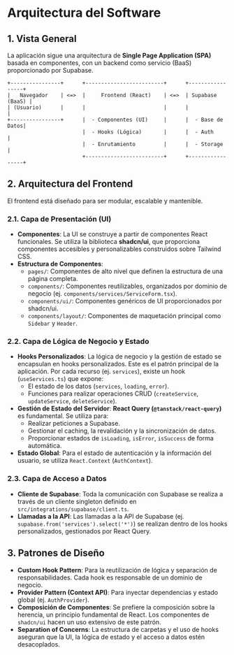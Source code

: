 
# Arquitectura del Software

## 1. Vista General

La aplicación sigue una arquitectura de **Single Page Application (SPA)** basada en componentes, con un backend como servicio (BaaS) proporcionado por Supabase.

```
+----------------+      +-------------------------+      +-----------------+
|   Navegador    | <=>  |     Frontend (React)    | <=>  | Supabase (BaaS) |
| (Usuario)      |      |                         |      |                 |
+----------------+      |  - Componentes (UI)     |      |  - Base de Datos|
                        |  - Hooks (Lógica)       |      |  - Auth         |
                        |  - Enrutamiento         |      |  - Storage      |
                        +-------------------------+      +-----------------+
```

## 2. Arquitectura del Frontend

El frontend está diseñado para ser modular, escalable y mantenible.

### 2.1. Capa de Presentación (UI)
- **Componentes**: La UI se construye a partir de componentes React funcionales. Se utiliza la biblioteca **shadcn/ui**, que proporciona componentes accesibles y personalizables construidos sobre Tailwind CSS.
- **Estructura de Componentes**:
  - `pages/`: Componentes de alto nivel que definen la estructura de una página completa.
  - `components/`: Componentes reutilizables, organizados por dominio de negocio (ej. `components/services/ServiceForm.tsx`).
  - `components/ui/`: Componentes genéricos de UI proporcionados por shadcn/ui.
  - `components/layout/`: Componentes de maquetación principal como `Sidebar` y `Header`.

### 2.2. Capa de Lógica de Negocio y Estado
- **Hooks Personalizados**: La lógica de negocio y la gestión de estado se encapsulan en hooks personalizados. Este es el patrón principal de la aplicación. Por cada recurso (ej. `services`), existe un hook (`useServices.ts`) que expone:
  - El estado de los datos (`services`, `loading`, `error`).
  - Funciones para realizar operaciones CRUD (`createService`, `updateService`, `deleteService`).
- **Gestión de Estado del Servidor**: **React Query (`@tanstack/react-query`)** es fundamental. Se utiliza para:
  - Realizar peticiones a Supabase.
  - Gestionar el caching, la revalidación y la sincronización de datos.
  - Proporcionar estados de `isLoading`, `isError`, `isSuccess` de forma automática.
- **Estado Global**: Para el estado de autenticación y la información del usuario, se utiliza `React.Context` (`AuthContext`).

### 2.3. Capa de Acceso a Datos
- **Cliente de Supabase**: Toda la comunicación con Supabase se realiza a través de un cliente singleton definido en `src/integrations/supabase/client.ts`.
- **Llamadas a la API**: Las llamadas a la API de Supabase (ej. `supabase.from('services').select('*')`) se realizan dentro de los hooks personalizados, gestionados por React Query.

## 3. Patrones de Diseño

- **Custom Hook Pattern**: Para la reutilización de lógica y separación de responsabilidades. Cada hook es responsable de un dominio de negocio.
- **Provider Pattern (Context API)**: Para inyectar dependencias y estado global (ej. `AuthProvider`).
- **Composición de Componentes**: Se prefiere la composición sobre la herencia, un principio fundamental de React. Los componentes de `shadcn/ui` hacen un uso extensivo de este patrón.
- **Separation of Concerns**: La estructura de carpetas y el uso de hooks aseguran que la UI, la lógica de estado y el acceso a datos estén desacoplados.

